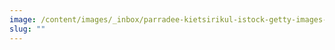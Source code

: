 ```yaml
---
image: /content/images/_inbox/parradee-kietsirikul-istock-getty-images-1417870473-copy.png
slug: ""
---
```

